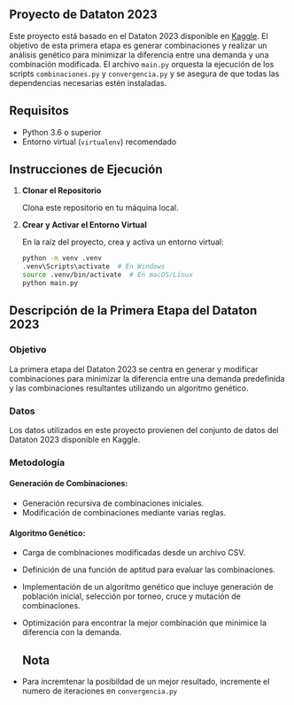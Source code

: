 ## Proyecto de Dataton 2023

Este proyecto está basado en el Dataton 2023 disponible en [Kaggle](https://www.kaggle.com/datasets/cvelas24/dataton-2023). El objetivo de esta primera etapa es generar combinaciones y realizar un análisis genético para minimizar la diferencia entre una demanda y una combinación modificada. El archivo `main.py` orquesta la ejecución de los scripts `combinaciones.py` y `convergencia.py` y se asegura de que todas las dependencias necesarias estén instaladas.



## Requisitos

- Python 3.6 o superior
- Entorno virtual (`virtualenv`) recomendado

## Instrucciones de Ejecución

1. **Clonar el Repositorio**

   Clona este repositorio en tu máquina local.

2. **Crear y Activar el Entorno Virtual**

   En la raíz del proyecto, crea y activa un entorno virtual:

   ```bash
   python -m venv .venv
   .venv\Scripts\activate  # En Windows
   source .venv/bin/activate  # En macOS/Linux
   python main.py
   
## Descripción de la Primera Etapa del Dataton 2023

### Objetivo

La primera etapa del Dataton 2023 se centra en generar y modificar combinaciones para minimizar la diferencia entre una demanda predefinida y las combinaciones resultantes utilizando un algoritmo genético.

### Datos

Los datos utilizados en este proyecto provienen del conjunto de datos del Dataton 2023 disponible en Kaggle.

### Metodología

#### Generación de Combinaciones:

- Generación recursiva de combinaciones iniciales.
- Modificación de combinaciones mediante varias reglas.

#### Algoritmo Genético:

- Carga de combinaciones modificadas desde un archivo CSV.
- Definición de una función de aptitud para evaluar las combinaciones.
- Implementación de un algoritmo genético que incluye generación de población inicial, selección por torneo, cruce y mutación de combinaciones.
- Optimización para encontrar la mejor combinación que minimice la diferencia con la demanda.

  ## Nota
- Para incremtenar la posibildad de un mejor resultado, incremente el numero de iteraciones en `convergencia.py`
